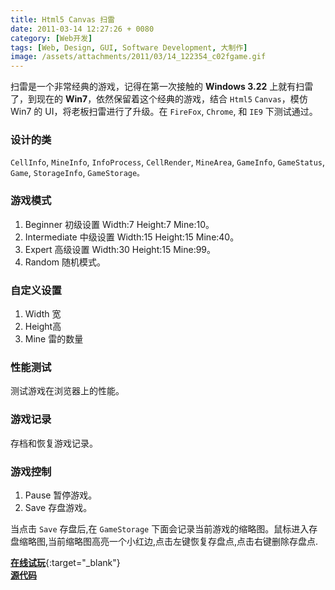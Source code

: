 ```yaml
---
title: Html5 Canvas 扫雷
date: 2011-03-14 12:27:26 + 0080
category: [Web开发]
tags: [Web, Design, GUI, Software Development, 大制作]
image: /assets/attachments/2011/03/14_122354_c02fgame.gif
---
```



扫雷是一个非常经典的游戏，记得在第一次接触的 **Windows 3.22** 上就有扫雷了，到现在的 **Win7**，依然保留着这个经典的游戏，结合 `Html5` `Canvas`，模仿 Win7 的 UI，将老板扫雷进行了升级。在 `FireFox`, `Chrome`, 和 `IE9` 下测试通过。  

### 设计的类
 `CellInfo`, `MineInfo`, `InfoProcess`, `CellRender`, `MineArea`, `GameInfo`, `GameStatus`, `Game`, `StorageInfo`, `GameStorage。`  


### 游戏模式  
1. Beginner 初级设置 Width:7 Height:7 Mine:10。  
1. Intermediate 中级设置 Width:15 Height:15 Mine:40。  
1. Expert 高级设置 Width:30 Height:15 Mine:99。  
1. Random 随机模式。  

### 自定义设置
1. Width 宽  
1. Height高  
1. Mine 雷的数量   

### 性能测试  
测试游戏在浏览器上的性能。  

### 游戏记录
存档和恢复游戏记录。  

### 游戏控制
1. Pause 暂停游戏。  
1. Save 存盘游戏。  

当点击 `Save` 存盘后,在 `GameStorage` 下面会记录当前游戏的缩略图。鼠标进入存盘缩略图,当前缩略图高亮一个小红边,点击左键恢复存盘点,点击右键删除存盘点.  

[**在线试玩**](/assets/playground/canvas-mine-sweeper/canvas-mine-sweeper.html){:target="_blank"}    
[**源代码**](/assets/attachments/2011/03/14_122602_2yq5MineSweeper.zip) 

